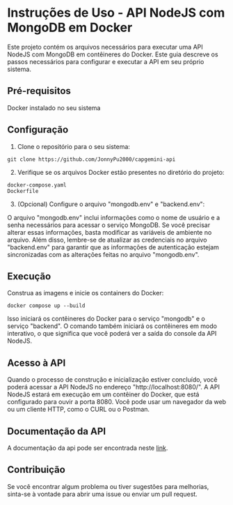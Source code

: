 # Instruções de Uso - API NodeJS com MongoDB em Docker
Este projeto contém os arquivos necessários para executar uma API NodeJS com MongoDB em contêineres do Docker. Este guia descreve os passos necessários para configurar e executar a API em seu próprio sistema.

## Pré-requisitos
Docker instalado no seu sistema

## Configuração
1. Clone o repositório para o seu sistema:
```
git clone https://github.com/JonnyPu2000/capgemini-api
```
2. Verifique se os arquivos Docker estão presentes no diretório do projeto:
```
docker-compose.yaml
Dockerfile
```
3. (Opcional) Configure o arquivo "mongodb.env" e "backend.env":

O arquivo "mongodb.env" inclui informações como o nome de usuário e a senha necessários para acessar o serviço MongoDB. Se você precisar alterar essas informações, basta modificar as variáveis de ambiente no arquivo. Além disso, lembre-se de atualizar as credenciais no arquivo "backend.env" para garantir que as informações de autenticação estejam sincronizadas com as alterações feitas no arquivo "mongodb.env".


## Execução
Construa as imagens e inicie os containers do Docker:
```
docker compose up --build
```
Isso iniciará os contêineres do Docker para o serviço "mongodb" e o serviço "backend". O comando também iniciará os contêineres em modo interativo, o que significa que você poderá ver a saída do console da API NodeJS.

## Acesso à API
Quando o processo de construção e inicialização estiver concluído, você poderá acessar a API NodeJS no endereço "http://localhost:8080/". A API NodeJS estará em execução em um contêiner do Docker, que está configurado para ouvir a porta 8080. Você pode usar um navegador da web ou um cliente HTTP, como o CURL ou o Postman.

## Documentação da API
A documentação da api pode ser encontrada neste [link](https://app.swaggerhub.com/apis/JonnyPu2000/rest-api_documentation/1.0.0).

## Contribuição
Se você encontrar algum problema ou tiver sugestões para melhorias, sinta-se à vontade para abrir uma issue ou enviar um pull request.

 
